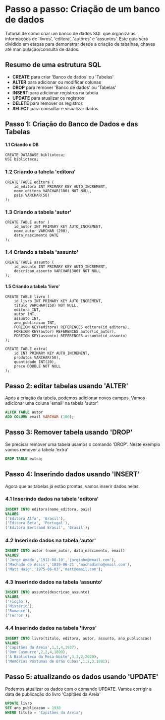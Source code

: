 # Passo a passo: Criação de um banco de dados
Tutorial de como criar um banco de dados SQL que organiza as informações de 'livros', 'editora', 'autores' e 'assuntos'.
Este guia será dividido em etapas para demonstrar desde a criação de tabalhas, chaves até manipulação/consulta de dados.

## Resumo de uma estrutura SQL
* __CREATE__ para criar 'Banco de dados' ou 'Tabelas'
* __ALTER__ para adicionar ou modificar colunas
* __DROP__ para remover 'Banco de dados' ou 'Tabelas'
* __INSERT__ para adicionar registros na tabela
* __UPDATE__ para atualizar os registros
* __DELETE__ para remover os registros
* __SELECT__ para consultar e visualizar dados

## Passo 1: Criação do Banco de Dados e das Tabelas 
#### 1.1 Criando o DB

```
CREATE DATABASE biblioteca;
USE biblioteca;
```

### 1.2 Criando a tabela 'editora'
```
CREATE TABLE editora (
    id_editora INT PRIMARY KEY AUTO_INCREMENT,
    nome_editora VARCHAR(100) NOT NULL,
    pais VARCHAR(50)
);
```

### 1.3 Criando a tabela 'autor'
```
CREATE TABLE autor (
    id_autor INT PRIMARY KEY AUTO_INCREMENT,
    nome_autor VARCHAR (200),
    data_nascimento DATE
);
```

### 1.4 Criando a tabela 'assunto'
```
CREATE TABLE assunto (
    id_assunto INT PRIMARY KEY AUTO_INCREMENT,
    descricao_assunto VARCHAR(300) NOT NULL
);
```

#### 1.5 Criando a tabela 'livro'
```
CREATE TABLE livro (
    id_livro INT PRIMARY KEY AUTO_INCREMENT,
    titulo VARCHAR(150) NOT NULL,
    editora INT,
    autor INT,
    assunto INT,
    ano_publicacao INT,
    FOREIGN KEY(editora) REFERENCES editora(id_editora),
    FOREIGN KEY(autor) REFERENCES autor(id_autor),
    FOREIGN KEY(assunto) REFERENCES assunto(id_assunto)
);
```

```
CREATE TABLE extra(
    id INT PRIMARY KEY AUTO_INCREMENT,
    produtos VARCHAR(50),
    quantidade INT(20),
    preco DOUBLE NOT NULL
);
```

## Passo 2: editar tabelas usando 'ALTER'
Após a criação da tabela, podemos adicionar novos campos. Vamos adicionar uma coluna 'email' na tabela 'autor'

```SQL
ALTER TABLE autor
ADD COLUMN email VARCHAR (100);
```

## Passo 3: Remover tabela usando 'DROP'
Se precisar remover uma tabela usamos o comando 'DROP'.
Neste exemplo vamos remover a tabela 'extra'

```SQL
DROP TABLE extra;
```

## Passo 4: Inserindo dados usando 'INSERT'
Agora que as tabelas já estão prontas, vamos inserir dados nelas.

### 4.1 Inserindo dados na tabela 'editora'
```SQL
INSERT INTO editora(nome_editora, pais)
VALUES
('Editora Alfa', 'Brasil'),
('Editora Beta', 'Portugal'),
('Editora Bertrand Brasil', 'Brasil');
```

### 4.2 Inserindo dados na tabela 'autor'
```SQL
INSERT INTO autor (nome_autor, data_nascimento, email)
VALUES
('Jorge Amado','1912-08-10','jorginho@email.com'),
('Machado de Assis','1839-06-21','machadinho@email.com'),
('Matt Haig','1975-06-03','matt@email.com');
```

### 4.3 Inserindo dados na tabela 'assunto'
```SQL
INSERT INTO assunto(descricao_assunto)
VALUES
('Ficção'),
('Mistério'),
('Romance'),
('Terror');
```

### 4.4 Inserindo dados na tabela 'livros'
```SQL
INSERT INTO livro(titulo, editora, autor, assunto, ano_publicacao)
VALUES
('Capitães da Areia',1,1,4,1937),
('Dom Casmurro',2,2,4,1899),
('A Biblioteca da Meia-Noite',3,3,2,2020),
('Memórias Póstumas de Brás Cubas',1,2,3,1881);
```

## Passo 5: atualizando os dados usando 'UPDATE'
Podemos atualizar os dados com o comando UPDATE.
Vamos corrigir a data de publicação do livro 'Capitães da Areia'

```SQL
UPDATE livro
SET ano_publicacao = 1938
WHERE titulo = 'Capitães da Areia';
```